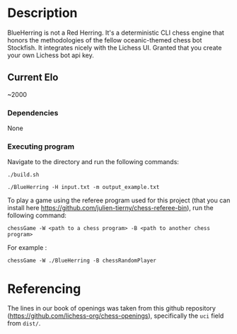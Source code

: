 # Description

BlueHerring is not a Red Herring. It's a deterministic CLI chess engine that honors the methodologies of the fellow oceanic-themed chess bot Stockfish. 
It integrates nicely with the Lichess UI. Granted that you create your own Lichess bot api key.

## Current Elo

~2000

### Dependencies

None


### Executing program

Navigate to the directory and run the following commands:

```
./build.sh
```
```
./BlueHerring -H input.txt -m output_example.txt
```

To play a game using the referee program used for this project (that you can install here https://github.com/julien-tierny/chess-referee-bin), run the following command:

```
chessGame -W <path to a chess program> -B <path to another chess program>
```

For example :
```
chessGame -W ./BlueHerring -B chessRandomPlayer
```


# Referencing

The lines in our book of openings was taken from this github repository (https://github.com/lichess-org/chess-openings), specifically the ```uci``` field from ```dist/```.
